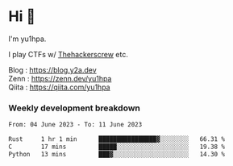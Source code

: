 # Hi 👋

I'm yu1hpa.

I play CTFs w/ [Thehackerscrew](https://www.thehackerscrew.team/) etc.

Blog : https://blog.y2a.dev  
Zenn : https://zenn.dev/yu1hpa  
Qiita : https://qiita.com/yu1hpa  

### Weekly development breakdown

<!--START_SECTION:waka-->

```txt
From: 04 June 2023 - To: 11 June 2023

Rust     1 hr 1 min      ████████████████▓░░░░░░░░   66.31 %
C        17 mins         █████░░░░░░░░░░░░░░░░░░░░   19.38 %
Python   13 mins         ███▓░░░░░░░░░░░░░░░░░░░░░   14.30 %
```

<!--END_SECTION:waka-->

